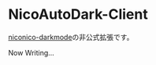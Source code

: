 # NicoAutoDark-Client
[niconico-darkmode](https://github.com/AyumuNekozuki/niconico-darkmode/tree/v2.0.3)の非公式拡張です。

Now Writing...